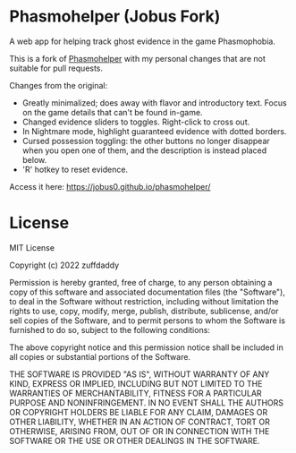 # Phasmohelper (Jobus Fork)
A web app for helping track ghost evidence in the game Phasmophobia.

This is a fork of [Phasmohelper](https://github.com/zuffdaddy/phasmohelper) with my personal changes that are not suitable for pull requests.

Changes from the original:
- Greatly minimalized; does away with flavor and introductory text. Focus on the game details that can't be found in-game.
- Changed evidence sliders to toggles. Right-click to cross out.
- In Nightmare mode, highlight guaranteed evidence with dotted borders.
- Cursed possession toggling: the other buttons no longer disappear when you open one of them, and the description is instead placed below.
- 'R' hotkey to reset evidence.

Access it here: https://jobus0.github.io/phasmohelper/

# License
MIT License

Copyright (c) 2022 zuffdaddy

Permission is hereby granted, free of charge, to any person obtaining a copy
of this software and associated documentation files (the "Software"), to deal
in the Software without restriction, including without limitation the rights
to use, copy, modify, merge, publish, distribute, sublicense, and/or sell
copies of the Software, and to permit persons to whom the Software is
furnished to do so, subject to the following conditions:

The above copyright notice and this permission notice shall be included in all
copies or substantial portions of the Software.

THE SOFTWARE IS PROVIDED "AS IS", WITHOUT WARRANTY OF ANY KIND, EXPRESS OR
IMPLIED, INCLUDING BUT NOT LIMITED TO THE WARRANTIES OF MERCHANTABILITY,
FITNESS FOR A PARTICULAR PURPOSE AND NONINFRINGEMENT. IN NO EVENT SHALL THE
AUTHORS OR COPYRIGHT HOLDERS BE LIABLE FOR ANY CLAIM, DAMAGES OR OTHER
LIABILITY, WHETHER IN AN ACTION OF CONTRACT, TORT OR OTHERWISE, ARISING FROM,
OUT OF OR IN CONNECTION WITH THE SOFTWARE OR THE USE OR OTHER DEALINGS IN THE
SOFTWARE.
